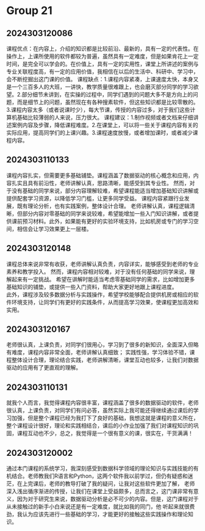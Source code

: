 # Group 21

## 2024303120086
课程优点：在内容上，介绍的知识都是比较前沿、最新的，具有一定的代表性。在操作上，上课所使用的软件都较为普遍，虽然具有一定难度，但是如果肯花上一定时间，是完全可以学会的。在价值上，具有一定的实用性，课堂上所讲述的案例与专业关联程度高，有一定的应用价值，我相信在以后的生活中、科研中、学习中，会不断挖掘出这门课的价值。
课程缺点：1.课程内容紧凑，上课速度太快，本身又是一个三百多人的大班，一讲快，教学质量很难跟上，也会磨灭部分同学的学习欲望。2.部分细节未讲到，在实操的过程中，同学们遇到的问题大多不是方向上的问题，而是细节上的问题，虽然现在有各种搜素软件，但这些知识都是比较零散的。3.课程内容太多（或者说课时少），每大节课，传授的内容过多，对于我们这些计算机基础比较薄弱的人来说，压力很大。
课程建议：1.制作视频或者文档来仔细讲述案例内容及步骤，降低课程难度。2.在课堂上，可以将一些关于课程内容有关的实际应用，提高同学们的上课兴趣。3.课程速度放慢，或者增加课时，或者减少课程内容。

## 2024303110133

课程内容扎实，但需要更多基础铺垫。课程涵盖了数据驱动的核心概念和应用，内容扎实且具有前沿性，老师讲解认真，思路清晰，能感受到其专业性。
然而，对于没有基础的同学来说，部分内容理解较难，希望课程能适当增加基础知识讲解或提供配套学习资源，以降低学习门槛，让更多同学受益。
课程内容紧跟行业发展，既有理论分析，也有实践案例，整体设计合理。
老师讲解认真，课程逻辑清晰，但部分内容对零基础的同学来说较难，希望能增加一些入门知识讲解，或者提供课前预习材料。此外，如果能有更好的实验环境支持，比如机房或专门的学习空间，相信会让学习效果更上一层楼。


## 2024303120148

课程总体来说非常有收获，老师讲解认真负责，内容详实，能够感受到老师的专业素养和教学投入。
然而，课程内容相对较难，对于没有任何基础的同学来说，理解起来有一定挑战。
希望在讲解时能适当考虑零基础同学的需求，比如增加更多基础知识的铺垫，或提供一些入门资料，帮助大家更好地跟上课程进度。  
此外，课程涉及较多数据分析与实践操作，希望学校能够配合提供机房或相应的软件环境支持，让同学们有更好的实践条件，从而提高学习效果，使课程更加高效和实用。


## 2024303120167

老师很认真，上课负责，对同学们很用心，学习到了很多的新知识，全面深入但略有难度，课程内容非常全面，老师讲解认真细致；
实践性强，学习体验不错，课程整体设计合理，理论结合实践，老师讲解清晰，课堂互动也较多，让我们对数据驱动的应用有了更直观的理解。

## 2024303110131

就我个人而言，我觉得课程内容很丰富，课程涵盖了很多的数据驱动的软件，老师很认真，上课负责，对同学们有问必答，虽然实际上我可能还得继续通过课后的学习加强，但是整个课程已经为我打下了良好的基础，我想这就是课程的意义所在，整个课程设计很好，理论和实践相结合，课后的小作业加强了我们对课程知识的巩固，课程互动也不少，总之，我觉得是一个很有意义的课，很实在，干货满满！

## 2024303120002

通过本门课程的系统学习，我深刻感受到数据科学领域的理论知识与实践技能的有机结合。老师教我们R语言和Python，这两个软件我以前学过，但仍有疑惑和迷茫，在上完课后，老师的教导打破了我的疑问，让我对这些软件更加了解，
老师深入浅出循序渐进的传授，让我们在课堂上受益颇多，总而言之，这门课非常有意义，因为对于研究生来说，数据驱动分析是必不可少的内容。但是，这门课程对于从未接触过的新手小白来说还是有一定难度，就比如我的同门，他
听起来就很费劲，我认为应该先进行一些基础的学习，才能更好的接触这些实践操作和理论知识。

